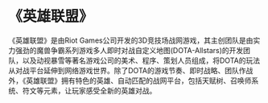 # 《英雄联盟》

《英雄联盟》是由Riot Games公司开发的3D竞技场战网游戏，其主创团队是由实力强劲的魔兽争霸系列游戏多人即时对战自定义地图(DOTA-Allstars)的开发团队，以及动视暴雪等著名游戏公司的美术、程序、策划人员组成，将DOTA的玩法从对战平台延伸到网络游戏世界。除了DOTA的游戏节奏、即时战略、团队作战外，《英雄联盟》拥有特色的英雄、自动匹配的战网平台，包括天赋树、召唤师系统、符文等元素，让玩家感受全新的英雄对战。
